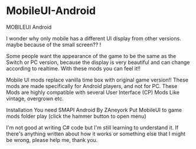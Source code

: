 # MobileUI-Android

MOBILEUI Android

I wonder why only mobile has a different UI display from other versions. maybe because of the small screen?? !

Some people want the appearance of the game to be the same as
the Switch or PC version, because the display is very beautiful and can change according to realtime.
With these mods you can feel it!!
﻿


Mobile UI mods replace vanilla time box with original game version!!
These mods are made specifically for Android players, and not for PC.
These Mods are highly compatible with several User Interface (CP) Mods Like vintage, overgrown etc.


Installation
You need SMAPI Android By ZAneyork﻿
Put MobileUI to game mods folder
play
(click the hammer button to open menu)


I'm not good at writing C# code but I'm still learning to understand it. If there's anything written about how it works or something else that I might be wrong, please help me, thank you.
